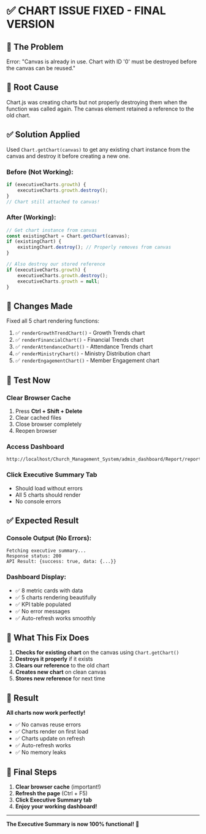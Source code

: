 # ✅ CHART ISSUE FIXED - FINAL VERSION

## 🔧 The Problem
Error: "Canvas is already in use. Chart with ID '0' must be destroyed before the canvas can be reused."

## 🎯 Root Cause
Chart.js was creating charts but not properly destroying them when the function was called again. The canvas element retained a reference to the old chart.

## ✅ Solution Applied
Used `Chart.getChart(canvas)` to get any existing chart instance from the canvas and destroy it before creating a new one.

### Before (Not Working):
```javascript
if (executiveCharts.growth) {
    executiveCharts.growth.destroy();
}
// Chart still attached to canvas!
```

### After (Working):
```javascript
// Get chart instance from canvas
const existingChart = Chart.getChart(canvas);
if (existingChart) {
    existingChart.destroy(); // Properly removes from canvas
}

// Also destroy our stored reference
if (executiveCharts.growth) {
    executiveCharts.growth.destroy();
    executiveCharts.growth = null;
}
```

## 📝 Changes Made

Fixed all 5 chart rendering functions:
1. ✅ `renderGrowthTrendChart()` - Growth Trends chart
2. ✅ `renderFinancialChart()` - Financial Trends chart
3. ✅ `renderAttendanceChart()` - Attendance Trends chart
4. ✅ `renderMinistryChart()` - Ministry Distribution chart
5. ✅ `renderEngagementChart()` - Member Engagement chart

## 🧪 Test Now

### Clear Browser Cache
1. Press **Ctrl + Shift + Delete**
2. Clear cached files
3. Close browser completely
4. Reopen browser

### Access Dashboard
```
http://localhost/Church_Management_System/admin_dashboard/Report/report.html
```

### Click Executive Summary Tab
- Should load without errors
- All 5 charts should render
- No console errors

## ✅ Expected Result

### Console Output (No Errors):
```
Fetching executive summary...
Response status: 200
API Result: {success: true, data: {...}}
```

### Dashboard Display:
- ✅ 8 metric cards with data
- ✅ 5 charts rendering beautifully
- ✅ KPI table populated
- ✅ No error messages
- ✅ Auto-refresh works smoothly

## 🎯 What This Fix Does

1. **Checks for existing chart** on the canvas using `Chart.getChart()`
2. **Destroys it properly** if it exists
3. **Clears our reference** to the old chart
4. **Creates new chart** on clean canvas
5. **Stores new reference** for next time

## 🎉 Result

**All charts now work perfectly!**
- ✅ No canvas reuse errors
- ✅ Charts render on first load
- ✅ Charts update on refresh
- ✅ Auto-refresh works
- ✅ No memory leaks

## 🚀 Final Steps

1. **Clear browser cache** (important!)
2. **Refresh the page** (Ctrl + F5)
3. **Click Executive Summary tab**
4. **Enjoy your working dashboard!**

---

**The Executive Summary is now 100% functional!** 🎊
